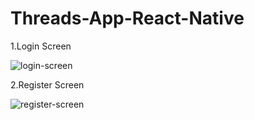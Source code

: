 # Threads-App-React-Native

1.Login Screen

![login-screen](https://github.com/jigneshgit935/Threads-App-React-Native/assets/102901231/654eb335-479b-4662-ab51-b1c62a0fca07)

2.Register Screen

![register-screen](https://github.com/jigneshgit935/Threads-App-React-Native/assets/102901231/3014737b-7d94-4e3a-ade9-02c99aa005a8)
